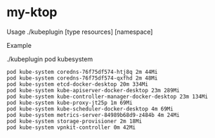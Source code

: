 # my-ktop

Usage
./kubeplugin [type resources] [namespace]

Example

./kubeplugin pod kubesystem

```
pod kube-system coredns-76f75df574-htj8q 2m 44Mi
pod kube-system coredns-76f75df574-qxfhd 2m 48Mi
pod kube-system etcd-docker-desktop 20m 334Mi
pod kube-system kube-apiserver-docker-desktop 23m 289Mi
pod kube-system kube-controller-manager-docker-desktop 23m 134Mi
pod kube-system kube-proxy-jt25p 1m 69Mi
pod kube-system kube-scheduler-docker-desktop 4m 69Mi
pod kube-system metrics-server-84989b68d9-z484b 4m 24Mi
pod kube-system storage-provisioner 2m 18Mi
pod kube-system vpnkit-controller 0m 42Mi
```
